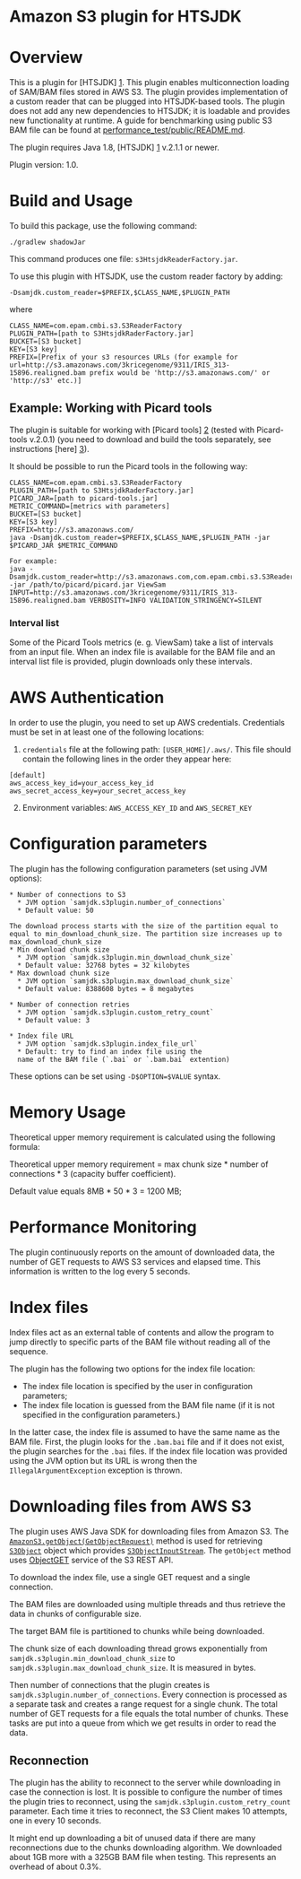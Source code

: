 Amazon S3 plugin for HTSJDK
============================

# Overview
This is a plugin for [HTSJDK] [1]. This plugin enables multiconnection loading
of SAM/BAM files stored in AWS S3.  The plugin provides implementation of a 
custom reader that can be plugged into HTSJDK-based tools. The plugin does not 
add any new dependencies to HTSJDK; it is loadable and provides new functionality 
at runtime. A guide for benchmarking using public S3 BAM file can be found at 
[performance_test/public/README.md](performance_test/public/README.md).

The plugin requires Java 1.8, [HTSJDK] [1] v.2.1.1 or newer.

Plugin version: 1.0.

# Build and Usage


To build this package, use the following command:
~~~~
./gradlew shadowJar
~~~~

This command produces one file: `s3HtsjdkReaderFactory.jar`. 


To use this plugin with HTSJDK, use the custom reader factory by 
adding:
~~~~
-Dsamjdk.custom_reader=$PREFIX,$CLASS_NAME,$PLUGIN_PATH
~~~~
where
~~~~
CLASS_NAME=com.epam.cmbi.s3.S3ReaderFactory
PLUGIN_PATH=[path to S3HtsjdkRaderFactory.jar]
BUCKET=[S3 bucket]
KEY=[S3 key]
PREFIX=[Prefix of your s3 resources URLs (for example for url=http://s3.amazonaws.com/3kricegenome/9311/IRIS_313-15896.realigned.bam prefix would be 'http://s3.amazonaws.com/' or 'http://s3' etc.)]
~~~~

## Example: Working with Picard tools
The plugin is suitable for working with [Picard tools] [2] (tested with 
Picard-tools v.2.0.1) (you need to download and build the tools separately, see 
instructions [here] [3]).

It should be possible to run the Picard tools in the following way:
~~~~
CLASS_NAME=com.epam.cmbi.s3.S3ReaderFactory
PLUGIN_PATH=[path to S3HtsjdkRaderFactory.jar]
PICARD_JAR=[path to picard-tools.jar]
METRIC_COMMAND=[metrics with parameters]
BUCKET=[S3 bucket]
KEY=[S3 key]
PREFIX=http://s3.amazonaws.com/
java -Dsamjdk.custom_reader=$PREFIX,$CLASS_NAME,$PLUGIN_PATH -jar $PICARD_JAR $METRIC_COMMAND

For example:
java -Dsamjdk.custom_reader=http://s3.amazonaws.com,com.epam.cmbi.s3.S3ReaderFactory,/path/to/plugin/S3ReaderFactory.jar -jar /path/to/picard/picard.jar ViewSam INPUT=http://s3.amazonaws.com/3kricegenome/9311/IRIS_313-15896.realigned.bam VERBOSITY=INFO VALIDATION_STRINGENCY=SILENT
~~~~

### Interval list
Some of the Picard Tools metrics (e. g. ViewSam) take a list of intervals from 
an input file. When an index file is available for the BAM file and an interval 
list file is provided, plugin downloads only these intervals.


# AWS Authentication
In order to use the plugin, you need to set up AWS credentials. Credentials
must be set in at least one of the following locations:

1. `credentials` file at the following path: `[USER_HOME]/.aws/`. 
This file should contain the following lines in the order they appear here:

~~~~
[default]
aws_access_key_id=your_access_key_id
aws_secret_access_key=your_secret_access_key
~~~~

2. Environment variables: `AWS_ACCESS_KEY_ID` and `AWS_SECRET_KEY`

# Configuration parameters
The plugin has the following configuration parameters (set using JVM options):

    * Number of connections to S3
      * JVM option `samjdk.s3plugin.number_of_connections`
      * Default value: 50

    The download process starts with the size of the partition equal to  
    equal to min_download_chunk_size. The partition size increases up to 
    max_download_chunk_size
    * Min download chunk size
      * JVM option `samjdk.s3plugin.min_download_chunk_size`
      * Default value: 32768 bytes = 32 kilobytes
    * Max download chunk size
      * JVM option `samjdk.s3plugin.max_download_chunk_size`
      * Default value: 8388608 bytes = 8 megabytes

    * Number of connection retries
      * JVM option `samjdk.s3plugin.custom_retry_count`
      * Default value: 3

    * Index file URL
      * JVM option `samjdk.s3plugin.index_file_url`
      * Default: try to find an index file using the 
      name of the BAM file (`.bai` or `.bam.bai` extention)

These options can be set using `-D$OPTION=$VALUE` syntax.

# Memory Usage
Theoretical upper memory requirement is calculated using the  following formula:

Theoretical upper memory requirement = max chunk size * number of connections * 3 (capacity buffer coefficient).

Default value equals 8MB * 50 *  3 = 1200 MB;

# Performance Monitoring
The plugin continuously reports on the amount of downloaded data, the number of GET 
requests to AWS S3 services and elapsed time. This information is written to the 
log every 5 seconds.

# Index files
Index files act as an external table of contents and allow the program to 
jump directly to specific parts of the BAM file without reading all of the 
sequence.

The plugin has the following two options for the index file location:
* The index file location is specified by the user in configuration parameters;
* The index file location is guessed from the BAM file name (if it is not 
specified in the configuration parameters.)

In the latter case, the index file is assumed to have the same name as the BAM 
file. First, the plugin looks for the `.bam.bai` file and if it does not exist,
the plugin searches for the `.bai` files. If the index file location was provided 
using the JVM option but its URL is wrong then the `IllegalArgumentException` 
exception is thrown.

# Downloading files from AWS S3
The plugin uses AWS Java SDK for downloading files from Amazon S3. The 
[`AmazonS3.getObject(GetObjectRequest)`][4] method is used for retrieving 
[`S3Object`][5] object which provides [`S3ObjectInputStream`][6]. The
`getObject` method uses [ObjectGET][7] service of the S3 REST API.

To download the index file, use a single GET request and a single
connection.

The BAM files are downloaded using multiple threads and thus retrieve the data 
in chunks of configurable size.


The target BAM file is partitioned to chunks while being downloaded. 

The chunk size of each downloading thread grows exponentially from 
`samjdk.s3plugin.min_download_chunk_size` to 
`samjdk.s3plugin.max_download_chunk_size`.
It is measured in bytes.

Then number of connections that the plugin creates is 
`samjdk.s3plugin.number_of_connections`. Every connection is 
processed as a separate task and creates a range request for a 
single chunk. The total number of GET requests for a file equals the total 
number of chunks. These tasks are put into a queue from which we get results in order to read the data.


## Reconnection
The plugin has the ability to reconnect to the server while downloading in case
the connection is lost. It is possible to configure the number of times the 
plugin tries to reconnect, using the `samjdk.s3plugin.custom_retry_count` 
parameter. Each time it tries to reconnect, the S3 Client makes 10 attempts, one 
in every 10 seconds.

It might end up downloading a bit of unused data if there are many reconnections 
due to the chunks downloading algorithm.
We downloaded about 1GB more with a 325GB BAM file when testing. This represents
an overhead of about 0.3%.


[1]: http://github.com/samtools/htsjdk
[2]: https://github.com/broadinstitute/picard
[3]: http://broadinstitute.github.io/picard/
[4]: http://docs.aws.amazon.com/AWSJavaSDK/latest/javadoc/com/amazonaws/services/s3/AmazonS3.html#getObject(com.amazonaws.services.s3.model.GetObjectRequest)
[5]: http://docs.aws.amazon.com/AWSJavaSDK/latest/javadoc/com/amazonaws/services/s3/model/S3Object.html
[6]: http://docs.aws.amazon.com/AWSJavaSDK/latest/javadoc/com/amazonaws/services/s3/model/S3ObjectInputStream.html
[7]: http://docs.aws.amazon.com/AmazonS3/latest/API/RESTObjectGET.html
